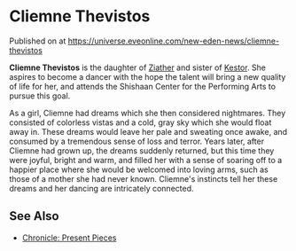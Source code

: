 # Cliemne Thevistos
Published on  at https://universe.eveonline.com/new-eden-news/cliemne-thevistos

**Cliemne Thevistos** is the daughter of [Ziather](rVmEewsC6fvvI0zQtjtBR) and sister of [Kestor](3q6R3yjJZoc7F8l2JFNPWh). She aspires to become a dancer with the hope the talent will bring a new quality of life for her, and attends the Shishaan Center for the Performing Arts to pursue this goal.

As a girl, Cliemne had dreams which she then considered nightmares. They consisted of colorless vistas and a cold, gray sky which she would float away in. These dreams would leave her pale and sweating once awake, and consumed by a tremendous sense of loss and terror. Years later, after Cliemne had grown up, the dreams suddenly returned, but this time they were joyful, bright and warm, and filled her with a sense of soaring off to a happier place where she would be welcomed into loving arms, such as those of a mother she had never known. Cliemne's instincts tell her these dreams and her dancing are intricately connected.

See Also
--------
-   [Chronicle: Present Pieces](4DI0anu5yewOnJGZ2VNcpC)

